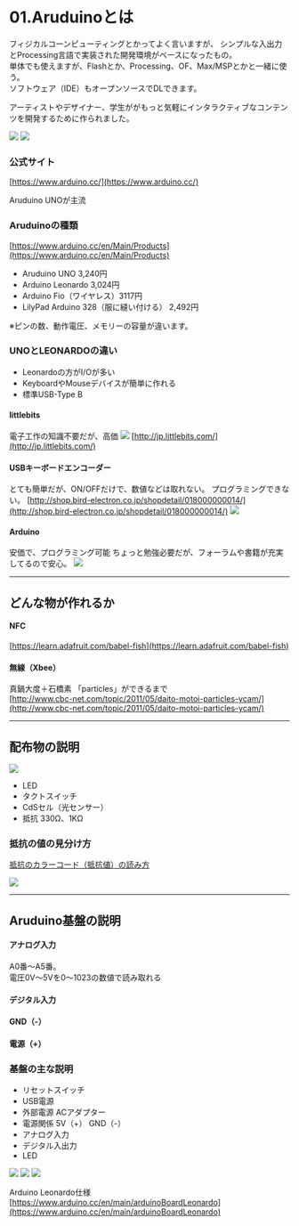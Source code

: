 # 01.Aruduinoとは

フィジカルコーンピューティングとかってよく言いますが、  シンプルな入出力とProcessing言語で実装された開発環境がベースになったもの。  
単体でも使えますが、Flashとか、Processing、OF、Max/MSPとかと一緒に使う。  
ソフトウェア（IDE）もオープンソースでDLできます。

アーティストやデザイナー、学生ががもっと気軽にインタラクティブなコンテンツを開発するために作られました。

![](img/Arduino_Uno.jpg)
![](img/arduino_logo.png)

### 公式サイト
[https://www.arduino.cc/](https://www.arduino.cc/)

Aruduino UNOが主流

### Aruduinoの種類  
[https://www.arduino.cc/en/Main/Products](https://www.arduino.cc/en/Main/Products)

- Aruduino UNO 3,240円  
- Arduino Leonardo 3,024円
- Arduino Fio（ワイヤレス）3117円
- LilyPad Arduino 328（服に縫い付ける） 2,492円

※ピンの数、動作電圧、メモリーの容量が違います。

### UNOとLEONARDOの違い
- Leonardoの方がI/Oが多い
- KeyboardやMouseデバイスが簡単に作れる
- 標準USB-Type B

#### littlebits  
電子工作の知識不要だが、高価
![](img/littlebits.jpg)
[http://jp.littlebits.com/](http://jp.littlebits.com/)


#### USBキーボードエンコーダー 
とても簡単だが、ON/OFFだけで、数値などは取れない。
プログラミングできない。
[http://shop.bird-electron.co.jp/shopdetail/018000000014/](http://shop.bird-electron.co.jp/shopdetail/018000000014/)
![](img/usbencode.jpg)


#### Arduino
安価で、プログラミング可能
ちょっと勉強必要だが、フォーラムや書籍が充実してるので安心。
![](img/Arduino_Uno.jpg)

---

## どんな物が作れるか


#### NFC  
[https://learn.adafruit.com/babel-fish](https://learn.adafruit.com/babel-fish)

#### 無線（Xbee）  
真鍋大度＋石橋素 「particles」ができるまで  
[http://www.cbc-net.com/topic/2011/05/daito-motoi-particles-ycam/](http://www.cbc-net.com/topic/2011/05/daito-motoi-particles-ycam/)

---

## 配布物の説明

![](img/breadboard00.png)

- LED
- タクトスイッチ
- CdSセル（光センサー）
- 抵抗 330Ω、1KΩ

### 抵抗の値の見分け方
[抵抗のカラーコード（抵抗値）の読み方](http://www.jarl.org/Japanese/7_Technical/lib1/teikou.htm)

![](img/ohmslaw02.jpg)

---

## Aruduino基盤の説明

#### アナログ入力
A0番〜A5番。  
電圧0V〜5Vを0〜1023の数値で読み取れる

#### デジタル入力
#### GND（-）
#### 電源（+）

### 基盤の主な説明

- リセットスイッチ
- USB電源
- 外部電源 ACアダプター
- 電源関係 5V（+） GND（-）
- アナログ入力
- デジタル入出力
- LED


![](img/graf01.jpg)
![](img/graf02.jpg)
![](img/graf03.jpg)

Arduino Leonardo仕様  
[https://www.arduino.cc/en/main/arduinoBoardLeonardo](https://www.arduino.cc/en/main/arduinoBoardLeonardo)

